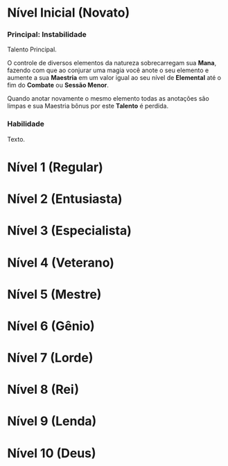 # Nível Inicial (Novato)

### Principal: Instabilidade

Talento Principal.

O controle de diversos elementos da natureza sobrecarregam sua **Mana**, fazendo com que ao conjurar uma magia você anote o seu elemento e aumente a sua **Maestria** em um valor igual ao seu nível de **Elemental** até o fim do **Combate** ou **Sessão Menor**.

Quando anotar novamente o mesmo elemento todas as anotações são limpas e sua Maestria bônus por este **Talento** é perdida. 

### Habilidade

Texto.

# Nível 1 (Regular)

# Nível 2 (Entusiasta)

# Nível 3 (Especialista)

# Nível 4 (Veterano)

# Nível 5 (Mestre)

# Nível 6 (Gênio)

# Nível 7 (Lorde)

# Nível 8 (Rei)

# Nível 9 (Lenda)

# Nível 10 (Deus)

